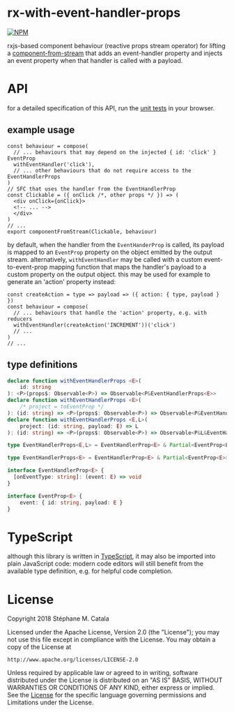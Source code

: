 # rx-with-event-handler-props
[![NPM](https://nodei.co/npm/rx-with-event-handler-props.png?compact=true)](https://nodei.co/npm/rx-with-event-handler-props/)

rxjs-based component behaviour (reactive props stream operator)
for lifting a [component-from-stream](https://npmjs.com/package/component-from-stream/)
that adds an event-handler property and injects an event property
when that handler is called with a payload.

# API
for a detailed specification of this API,
run the [unit tests](https://cdn.rawgit.com/ZenyWay/rx-with-event-handler-props/v1.1.2/spec/web/index.html)
in your browser.

## example usage
```tsx
const behaviour = compose(
  // ... behaviours that may depend on the injected { id: 'click' } EventProp
  withEventHandler('click'),
  // ... other behaviours that do not require access to the EventHandlerProps
)
// SFC that uses the handler from the EventHandlerProp
const Clickable = ({ onClick /*, other props */ }) => (
  <div onClick={onClick}>
  <!-- ... -->
  </div>
)
// ...
export componentFromStream(Clickable, behaviour)
```

by default, when the handler from the `EventHanderProp` is called,
its payload is mapped to an `EventProp` property on the object emitted
by the output stream.
alternatively, `withEventHandler` may be called
with a custom event-to-event-prop mapping function
that maps the handler's payload to a custom property on the output object.
this may be used for example to generate an 'action' property instead:
```tsx
const createAction = type => payload => ({ action: { type, payload } })
const behaviour = compose(
  // ... behaviours that handle the 'action' property, e.g. with reducers
  withEventHandler(createAction('INCREMENT'))('click')
  // ...
)
// ...
```

## type definitions
```ts
declare function withEventHandlerProps <E>(
	id: string
): <P>(props$: Observable<P>) => Observable<P&EventHandlerProps<E>>
declare function withEventHandlerProps <E>(
	/* project = toEventProp */
): (id: string) => <P>(props$: Observable<P>) => Observable<P&EventHandlerProps<E>>
declare function withEventHandlerProps <E,L>(
	project: (id: string, payload: E) => L
): (id: string) => <P>(props$: Observable<P>) => Observable<P&L&EventHandlerProp<E>>

type EventHandlerProps<E,L> = EventHandlerProp<E> & Partial<EventProp<L>>

type EventHandlerProps<E> = EventHandlerProp<E> & Partial<EventProp<E>>

interface EventHandlerProp<E> {
  [onEventType: string]: (event: E) => void
}

interface EventProp<E> {
	event: { id: string, payload: E }
}
```

# TypeScript
although this library is written in [TypeScript](https://www.typescriptlang.org),
it may also be imported into plain JavaScript code:
modern code editors will still benefit from the available type definition,
e.g. for helpful code completion.

# License
Copyright 2018 Stéphane M. Catala

Licensed under the Apache License, Version 2.0 (the "License");
you may not use this file except in compliance with the License.
You may obtain a copy of the License at

    http://www.apache.org/licenses/LICENSE-2.0

Unless required by applicable law or agreed to in writing, software
distributed under the License is distributed on an "AS IS" BASIS,
WITHOUT WARRANTIES OR CONDITIONS OF ANY KIND, either express or implied.
See the [License](./LICENSE) for the specific language governing permissions and
Limitations under the License.
